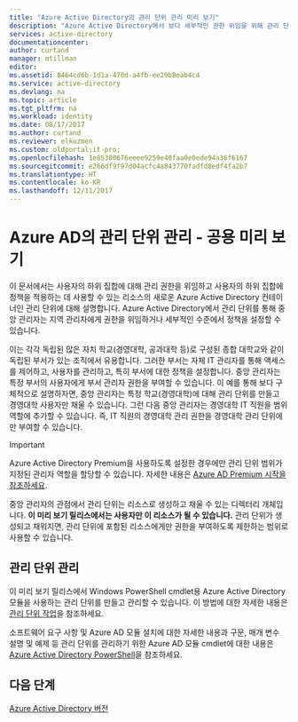 ```yaml
---
title: "Azure Active Directory의 관리 단위 관리 미리 보기"
description: "Azure Active Directory에서 보다 세부적인 권한 위임을 위해 관리 단위 사용"
services: active-directory
documentationcenter: 
author: curtand
manager: mtillman
editor: 
ms.assetid: 8464cd6b-1d1a-470d-a4fb-ee29b8eab4c4
ms.service: active-directory
ms.devlang: na
ms.topic: article
ms.tgt_pltfrm: na
ms.workload: identity
ms.date: 08/17/2017
ms.author: curtand
ms.reviewer: elkuzmen
ms.custom: oldportal;it-pro;
ms.openlocfilehash: 1e85300676eeee9259e40faa0e0ede94a36f6167
ms.sourcegitcommit: e266df9f97d04acfc4a843770fadfd8edf4fa2b7
ms.translationtype: HT
ms.contentlocale: ko-KR
ms.lasthandoff: 12/11/2017
---
```

# <a name="administrative-units-management-in-azure-ad---public-preview"></a>Azure AD의 관리 단위 관리 - 공용 미리 보기
이 문서에서는 사용자의 하위 집합에 대해 관리 권한을 위임하고 사용자의 하위 집합에 정책을 적용하는 데 사용할 수 있는 리소스의 새로운 Azure Active Directory 컨테이너인 관리 단위에 대해 설명합니다. Azure Active Directory에서 관리 단위를 통해 중앙 관리자는 지역 관리자에게 권한을 위임하거나 세부적인 수준에서 정책을 설정할 수 있습니다.

이는 각각 독립된 많은 자치 학교(경영대학, 공과대학 등)로 구성된 종합 대학교와 같이 독립된 부서가 있는 조직에서 유용합니다. 그러한 부서는 자체 IT 관리자를 통해 액세스를 제어하고, 사용자를 관리하고, 특히 부서에 대한 정책을 설정합니다. 중앙 관리자는 특정 부서의 사용자에게 부서 관리자 권한을 부여할 수 있습니다. 이 예를 통해 보다 구체적으로 설명하자면, 중앙 관리자는 특정 학교(경영대학)에 대해 관리 단위를 만들고 경영대학 사용자만 채울 수 있습니다. 그런 다음 중앙 관리자는 경영대학 IT 직원을 범위 역할에 추가할 수 있습니다. 즉, IT 직원의 경영대학 관리 권한을 경영대학 관리 단위에만 부여할 수 있습니다.

> [!IMPORTANT]
> Azure Active Directory Premium을 사용하도록 설정한 경우에만 관리 단위 범위가 지정된 관리자 역할을 할당할 수 있습니다. 자세한 내용은 [Azure AD Premium 시작을 참조하세요](active-directory-get-started-premium.md).
>


중앙 관리자의 관점에서 관리 단위는 리소스로 생성하고 채울 수 있는 디렉터리 개체입니다. **이 미리 보기 릴리스에서는 사용자만 이 리소스가 될 수 있습니다.** 관리 단위가 생성되고 채워지면, 관리 단위에 포함된 리소스에게만 권한을 부여하도록 제한하는 범위로 사용할 수 있습니다.

## <a name="managing-administrative-units"></a>관리 단위 관리
이 미리 보기 릴리스에서 Windows PowerShell cmdlet용 Azure Active Directory 모듈을 사용하는 관리 단위를 만들고 관리할 수 있습니다. 이 방법에 대한 자세한 내용은 [관리 단위 작업](https://docs.microsoft.com/powershell/azure/active-directory/working-with-administrative-units?view=azureadps-2.0)을 참조하세요.

소프트웨어 요구 사항 및 Azure AD 모듈 설치에 대한 자세한 내용과 구문, 매개 변수 설명 및 예제 등 관리 단위를 관리하기 위한 Azure AD 모듈 cmdlet에 대한 내용은 [Azure Active Directory PowerShell](https://docs.microsoft.com/powershell/azure/active-directory/overview?view=azureadps-2.0)을 참조하세요.

## <a name="next-steps"></a>다음 단계
[Azure Active Directory 버전](active-directory-editions.md)
